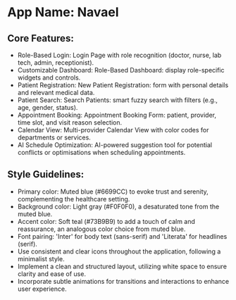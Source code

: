 # **App Name**: Navael

## Core Features:

- Role-Based Login: Login Page with role recognition (doctor, nurse, lab tech, admin, receptionist).
- Customizable Dashboard: Role-Based Dashboard: display role-specific widgets and controls.
- Patient Registration: New Patient Registration: form with personal details and relevant medical data.
- Patient Search: Search Patients: smart fuzzy search with filters (e.g., age, gender, status).
- Appointment Booking: Appointment Booking Form: patient, provider, time slot, and visit reason selection.
- Calendar View: Multi-provider Calendar View with color codes for departments or services.
- AI Schedule Optimization: AI-powered suggestion tool for potential conflicts or optimisations when scheduling appointments.

## Style Guidelines:

- Primary color: Muted blue (#6699CC) to evoke trust and serenity, complementing the healthcare setting.
- Background color: Light gray (#F0F0F0), a desaturated tone from the muted blue.
- Accent color: Soft teal (#73B9B9) to add a touch of calm and reassurance, an analogous color choice from muted blue.
- Font pairing: 'Inter' for body text (sans-serif) and 'Literata' for headlines (serif).
- Use consistent and clear icons throughout the application, following a minimalist style.
- Implement a clean and structured layout, utilizing white space to ensure clarity and ease of use.
- Incorporate subtle animations for transitions and interactions to enhance user experience.
